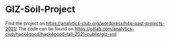 # GIZ-Soil-Project
Find the project on https://analytics-club.org/wordpress/h4g-past-projects-2021/
The code can be found on https://gitlab.com/analytics-club/hack4good/hack4good-fall-2021-public/giz-soil
